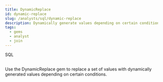```yaml
---
title: DynamicReplace
id: dynamic-replace
slug: /analysts/sql/dynamic-replace
description: Dynamically generate values depending on certain conditions
tags:
  - gems
  - analyst
  - join
---
```


<span class="badge">SQL</span><br/><br/>

Use the DynamicReplace gem to replace a set of values with dynamically generated values depending on certain conditions.
